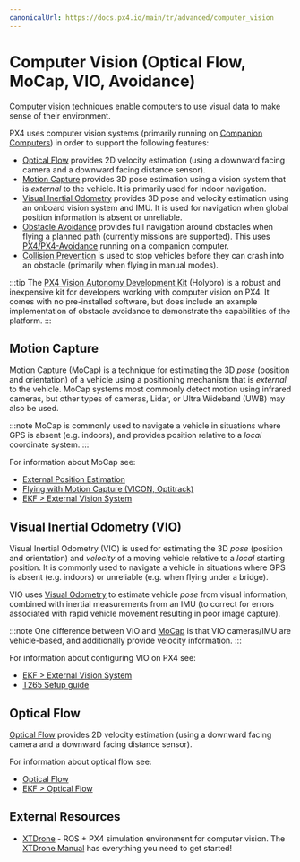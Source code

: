 ```yaml
---
canonicalUrl: https://docs.px4.io/main/tr/advanced/computer_vision
---
```


# Computer Vision (Optical Flow, MoCap, VIO, Avoidance)

[Computer vision](https://en.wikipedia.org/wiki/Computer_vision) techniques enable computers to use visual data to make sense of their environment.

PX4 uses computer vision systems (primarily running on [Companion Computers](../companion_computer/README.md)) in order to support the following features:

- [Optical Flow](#optical-flow) provides 2D velocity estimation (using a downward facing camera and a downward facing distance sensor).
- [Motion Capture](#motion-capture) provides 3D pose estimation using a vision system that is _external_ to the vehicle. It is primarily used for indoor navigation.
- [Visual Inertial Odometry](#visual-inertial-odometry-vio) provides 3D pose and velocity estimation using an onboard vision system and IMU. It is used for navigation when global position information is absent or unreliable.
- [Obstacle Avoidance](../computer_vision/obstacle_avoidance.md) provides full navigation around obstacles when flying a planned path (currently missions are supported). This uses [PX4/PX4-Avoidance](https://github.com/PX4/PX4-Avoidance) running on a companion computer.
- [Collision Prevention](../computer_vision/collision_prevention.md) is used to stop vehicles before they can crash into an obstacle (primarily when flying in manual modes).

:::tip
The [PX4 Vision Autonomy Development Kit](../complete_vehicles/px4_vision_kit.md) (Holybro) is a robust and inexpensive kit for developers working with computer vision on PX4. It comes with no pre-installed software, but does include an example implementation of obstacle avoidance to demonstrate the capabilities of the platform.
:::

## Motion Capture

Motion Capture (MoCap) is a technique for estimating the 3D _pose_ (position and orientation) of a vehicle using a positioning mechanism that is _external_ to the vehicle. MoCap systems most commonly detect motion using infrared cameras, but other types of cameras, Lidar, or Ultra Wideband (UWB) may also be used.

:::note
MoCap is commonly used to navigate a vehicle in situations where GPS is absent (e.g. indoors), and provides position relative to a _local_ coordinate system.
:::

For information about MoCap see:

- [External Position Estimation](../ros/external_position_estimation.md)
- [Flying with Motion Capture (VICON, Optitrack)](../tutorials/motion-capture.md)
- [EKF > External Vision System](../advanced_config/tuning_the_ecl_ekf.md#external-vision-system)

## Visual Inertial Odometry (VIO)

Visual Inertial Odometry (VIO) is used for estimating the 3D _pose_ (position and orientation) and _velocity_ of a moving vehicle relative to a _local_ starting position. It is commonly used to navigate a vehicle in situations where GPS is absent (e.g. indoors) or unreliable (e.g. when flying under a bridge).

VIO uses [Visual Odometry](https://en.wikipedia.org/wiki/Visual_odometry) to estimate vehicle _pose_ from visual information, combined with inertial measurements from an IMU (to correct for errors associated with rapid vehicle movement resulting in poor image capture).

:::note
One difference between VIO and [MoCap](#motion-capture) is that VIO cameras/IMU are vehicle-based, and additionally provide velocity information.
:::

For information about configuring VIO on PX4 see:

- [EKF > External Vision System](../advanced_config/tuning_the_ecl_ekf.md#external-vision-system)
- [T265 Setup guide](../peripherals/camera_t265_vio.md)

## Optical Flow

[Optical Flow](../sensor/optical_flow.md) provides 2D velocity estimation (using a downward facing camera and a downward facing distance sensor).

For information about optical flow see:

- [Optical Flow](../sensor/optical_flow.md)
- [EKF > Optical Flow](../advanced_config/tuning_the_ecl_ekf.md#optical-flow)

## External Resources

- [XTDrone](https://github.com/robin-shaun/XTDrone/blob/master/README.en.md) - ROS + PX4 simulation environment for computer vision. The [XTDrone Manual](https://www.yuque.com/xtdrone/manual_en) has everything you need to get started!
